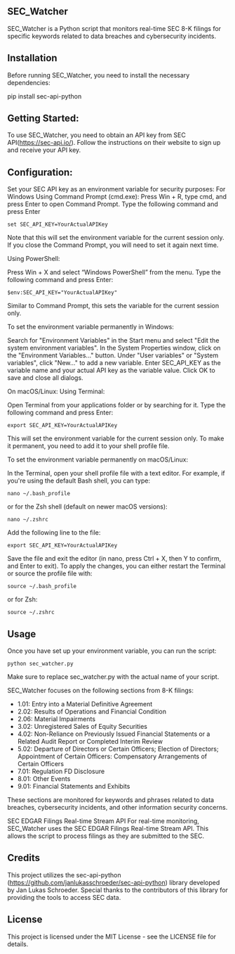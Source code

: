 ## SEC_Watcher

SEC_Watcher is a Python script that monitors real-time SEC 8-K filings for specific keywords related to data breaches and cybersecurity incidents.

## Installation

Before running SEC_Watcher, you need to install the necessary dependencies:

pip install sec-api-python

## Getting Started:

To use SEC_Watcher, you need to obtain an API key from SEC API(https://sec-api.io/). Follow the instructions on their website to sign up and receive your API key.

## Configuration:

Set your SEC API key as an environment variable for security purposes:
For Windows
    Using Command Prompt (cmd.exe):
        Press Win + R, type cmd, and press Enter to open Command Prompt.
        Type the following command and press Enter
        
    set SEC_API_KEY=YourActualAPIKey
    
Note that this will set the environment variable for the current session only. If you close the Command Prompt, you will need to set it again next time.

Using PowerShell:

Press Win + X and select “Windows PowerShell” from the menu.
    Type the following command and press Enter:

    $env:SEC_API_KEY="YourActualAPIKey"

Similar to Command Prompt, this sets the variable for the current session only.

To set the environment variable permanently in Windows:

Search for "Environment Variables" in the Start menu and select "Edit the system environment variables".
In the System Properties window, click on the "Environment Variables..." button.
Under "User variables" or "System variables", click "New..." to add a new variable.
Enter SEC_API_KEY as the variable name and your actual API key as the variable value.
Click OK to save and close all dialogs.

On macOS/Linux:
Using Terminal:

Open Terminal from your applications folder or by searching for it.
Type the following command and press Enter:

    export SEC_API_KEY=YourActualAPIKey

This will set the environment variable for the current session only. To make it permanent, you need to add it to your shell profile file.

To set the environment variable permanently on macOS/Linux:

In the Terminal, open your shell profile file with a text editor. For example, if you're using the default Bash shell, you can type:

    nano ~/.bash_profile

or for the Zsh shell (default on newer macOS versions):

    nano ~/.zshrc

Add the following line to the file:

    export SEC_API_KEY=YourActualAPIKey

Save the file and exit the editor (in nano, press Ctrl + X, then Y to confirm, and Enter to exit).
To apply the changes, you can either restart the Terminal or source the profile file with:

    source ~/.bash_profile

or for Zsh:

    source ~/.zshrc

## Usage
Once you have set up your environment variable, you can run the script:

    python sec_watcher.py

Make sure to replace sec_watcher.py with the actual name of your script.

SEC_Watcher focuses on the following sections from 8-K filings:

- 1.01: Entry into a Material Definitive Agreement
- 2.02: Results of Operations and Financial Condition
- 2.06: Material Impairments
- 3.02: Unregistered Sales of Equity Securities
- 4.02: Non-Reliance on Previously Issued Financial Statements or a Related Audit Report or Completed Interim Review
- 5.02: Departure of Directors or Certain Officers; Election of Directors; Appointment of Certain Officers: Compensatory Arrangements of Certain Officers
- 7.01: Regulation FD Disclosure
- 8.01: Other Events
- 9.01: Financial Statements and Exhibits

These sections are monitored for keywords and phrases related to data breaches, cybersecurity incidents, and other information security concerns.

SEC EDGAR Filings Real-time Stream API
For real-time monitoring, SEC_Watcher uses the SEC EDGAR Filings Real-time Stream API. This allows the script to process filings as they are submitted to the SEC.

## Credits
This project utilizes the sec-api-python (https://github.com/janlukasschroeder/sec-api-python) library developed by Jan Lukas Schroeder. Special thanks to the contributors of this library for providing the tools to access SEC data.

## License
This project is licensed under the MIT License - see the LICENSE file for details.
